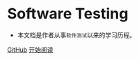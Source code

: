 # <big>Software Testing</big>

- 本文档是作者从事```软件测试```以来的学习历程。

[GitHub](<https://github.com/purseu/TestingBlog>)
[开始阅读](README.md)
